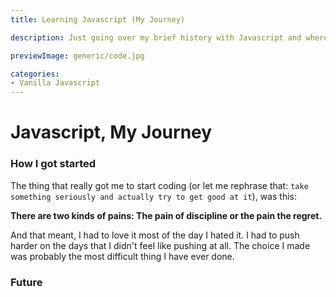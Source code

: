```yaml
---
title: Learning Javascript (My Journey)

description: Just going over my brief history with Javascript and where I am hoping to go

previewImage: generic/code.jpg

categories:
- Vanilla Javascript
---
```


# Javascript, My Journey

### How I got started

The thing that really got me to start coding (or let me rephrase that: `take something seriously and actually try to get good at it`), was this:

**There are two kinds of pains: The pain of discipline or the pain the regret.**

And that meant, I had to love it most of the day I hated it. I had to push harder on the days that I didn't feel like pushing at all. The choice I made was probably the most difficult thing I have ever done.

### Future


